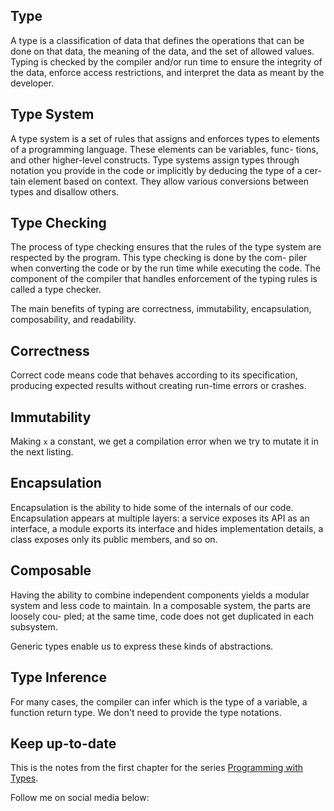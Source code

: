 ## Type

A type is a classification of data that defines the operations that can be done on that data, the meaning of the data, and the set of allowed values. Typing is checked by the compiler and/or run time to ensure the integrity of the data, enforce access restrictions, and interpret the data as meant by the developer.

## Type System

A type system is a set of rules that assigns and enforces types to elements of a programming language. These elements can be variables, func- tions, and other higher-level constructs. Type systems assign types through notation you provide in the code or implicitly by deducing the type of a cer- tain element based on context. They allow various conversions between types and disallow others.

## Type Checking

The process of type checking ensures that the rules of the type system are respected by the program. This type checking is done by the com- piler when converting the code or by the run time while executing the code. The component of the compiler that handles enforcement of the typing rules is called a type checker.

The main benefits of typing are correctness, immutability, encapsulation, composability, and readability.

## Correctness

Correct code means code that behaves according to its specification, producing expected results without creating run-time errors or crashes.

## Immutability

Making `x` a constant, we get a compilation error when we try to mutate it in the next listing.

## Encapsulation

Encapsulation is the ability to hide some of the internals of our code. Encapsulation appears at multiple layers: a service exposes its API as an interface, a module exports its interface and hides implementation details, a class exposes only its public members, and so on.

## Composable

Having the ability to combine independent components yields a modular system and less code to maintain. In a composable system, the parts are loosely cou- pled; at the same time, code does not get duplicated in each subsystem.

Generic types enable us to express these kinds of abstractions.

## Type Inference

For many cases, the compiler can infer which is the type of a variable, a function return type. We don't need to provide the type notations.

## Keep up-to-date

This is the notes from the first chapter for the series [Programming with Types](/series/programming-with-types).

Follow me on social media below:
